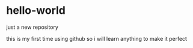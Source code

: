 # hello-world
just a new repository


this is my first time using github
so i will learn anything to make it perfect
